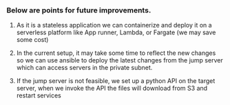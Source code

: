 

### Below are points for future improvements. 
1.	 As it is a stateless application we can containerize and deploy it on a serverless platform like App runner, Lambda, or Fargate (we may save some cost)

2.	In the current setup, it may take some time to reflect the new changes so we can use ansible to deploy the latest changes from the jump server which can access servers in the private subnet.

3.	If the jump server is not feasible, we set up a python API on the target server, when we invoke the API the files will download from S3 and restart services
